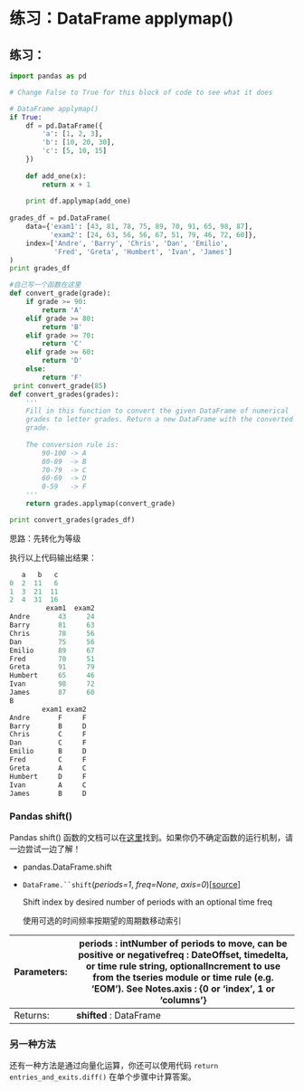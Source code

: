 # 练习：DataFrame applymap()

## 练习：

```python
import pandas as pd

# Change False to True for this block of code to see what it does

# DataFrame applymap()
if True:
    df = pd.DataFrame({
        'a': [1, 2, 3],
        'b': [10, 20, 30],
        'c': [5, 10, 15]
    })
    
    def add_one(x):
        return x + 1
        
    print df.applymap(add_one)
    
grades_df = pd.DataFrame(
    data={'exam1': [43, 81, 78, 75, 89, 70, 91, 65, 98, 87],
          'exam2': [24, 63, 56, 56, 67, 51, 79, 46, 72, 60]},
    index=['Andre', 'Barry', 'Chris', 'Dan', 'Emilio', 
           'Fred', 'Greta', 'Humbert', 'Ivan', 'James']
)
print grades_df

#自己写一个函数在这里
def convert_grade(grade):
    if grade >= 90:
        return 'A'
    elif grade >= 80:
        return 'B'
    elif grade >= 70:
        return 'C'
    elif grade >= 60:
        return 'D'
    else:
        return 'F'
 print convert_grade(85)  
def convert_grades(grades):
    '''
    Fill in this function to convert the given DataFrame of numerical
    grades to letter grades. Return a new DataFrame with the converted
    grade.
    
    The conversion rule is:
        90-100 -> A
        80-89  -> B
        70-79  -> C
        60-69  -> D
        0-59   -> F
    '''
    return grades.applymap(convert_grade)

print convert_grades(grades_df)
```



思路：先转化为等级

执行以上代码输出结果：

```python
   a   b   c
0  2  11   6
1  3  21  11
2  4  31  16
         exam1  exam2
Andre       43     24
Barry       81     63
Chris       78     56
Dan         75     56
Emilio      89     67
Fred        70     51
Greta       91     79
Humbert     65     46
Ivan        98     72
James       87     60
B
        exam1 exam2
Andre       F     F
Barry       B     D
Chris       C     F
Dan         C     F
Emilio      B     D
Fred        C     F
Greta       A     C
Humbert     D     F
Ivan        A     C
James       B     D
```



### Pandas shift()

Pandas shift() 函数的文档可以在[这里](http://pandas.pydata.org/pandas-docs/stable/generated/pandas.DataFrame.shift.html)找到。如果你仍不确定函数的运行机制，请一边尝试一边了解！

- pandas.DataFrame.shift

- `DataFrame.``shift`(*periods=1*, *freq=None*, *axis=0*)[[source\]](http://github.com/pandas-dev/pandas/blob/v0.23.1/pandas/core/frame.py#L3800-L3803) 

  Shift index by desired number of periods with an optional time freq 

  使用可选的时间频率按期望的周期数移动索引

| Parameters: | **periods** : intNumber of periods to move, can be positive or negative**freq** : DateOffset, timedelta, or time rule string, optionalIncrement to use from the tseries module or time rule (e.g. ‘EOM’). See Notes.**axis** : {0 or ‘index’, 1 or ‘columns’} |
| ----------- | ------------------------------------------------------------ |
| Returns:    | **shifted** : DataFrame                                      |



### 另一种方法

还有一种方法是通过向量化运算，你还可以使用代码 `return entries_and_exits.diff()` 在单个步骤中计算答案。